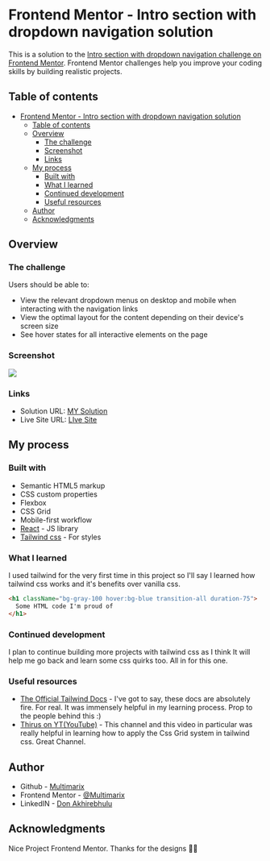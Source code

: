 # Frontend Mentor - Intro section with dropdown navigation solution

This is a solution to the [Intro section with dropdown navigation challenge on Frontend Mentor](https://www.frontendmentor.io/challenges/intro-section-with-dropdown-navigation-ryaPetHE5). Frontend Mentor challenges help you improve your coding skills by building realistic projects.

## Table of contents

- [Frontend Mentor - Intro section with dropdown navigation solution](#frontend-mentor---intro-section-with-dropdown-navigation-solution)
  - [Table of contents](#table-of-contents)
  - [Overview](#overview)
    - [The challenge](#the-challenge)
    - [Screenshot](#screenshot)
    - [Links](#links)
  - [My process](#my-process)
    - [Built with](#built-with)
    - [What I learned](#what-i-learned)
    - [Continued development](#continued-development)
    - [Useful resources](#useful-resources)
  - [Author](#author)
  - [Acknowledgments](#acknowledgments)

## Overview

### The challenge

Users should be able to:

- View the relevant dropdown menus on desktop and mobile when interacting with the navigation links
- View the optimal layout for the content depending on their device's screen size
- See hover states for all interactive elements on the page

### Screenshot

![](./screenshot.jpg)

### Links

- Solution URL: [MY Solution](https://github.com/Multimarix/intro-page-w-tailwind)
- Live Site URL: [LIve Site](https://your-live-site-url.com)

## My process

### Built with

- Semantic HTML5 markup
- CSS custom properties
- Flexbox
- CSS Grid
- Mobile-first workflow
- [React](https://reactjs.org/) - JS library
- [Tailwind css](https://tailwindcss.com/) - For styles

### What I learned

I used tailwind for the very first time in this project so I'll say I learned how tailwind css works and it's benefits over vanilla css.

```html
<h1 className="bg-gray-100 hover:bg-blue transition-all duration-75">
  Some HTML code I'm proud of
</h1>
```

### Continued development

I plan to continue building more projects with tailwind css as I think It will help me go back and learn some css quirks too. All in for this one.

### Useful resources

- [The Official Tailwind Docs](https://tailwindcss.com/docs/installation) - I've got to say, these docs are absolutely fire. For real. It was immensely helpful in my learning process. Prop to the people behind this :)
- [Thirus on YT(YouTube)](https://www.youtube.com/watch?v=kuY9MehvHh4) - This channel and this video in particular was really helpful in learning how to apply the Css Grid system in tailwind css. Great Channel.

## Author

- Github - [Multimarix](https://github.com/Multimarix)
- Frontend Mentor - [@Multimarix](https://www.frontendmentor.io/profile/Multimarix)
- LinkedIN - [Don Akhirebhulu](https://www.linkedin.com/in/don-akhirebhulu-675082242/)

## Acknowledgments

Nice Project Frontend Mentor. Thanks for the designs 🤞🏾
